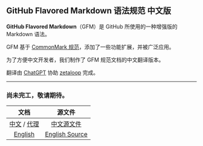 ## GitHub Flavored Markdown 语法规范 中文版

**GitHub Flavored Markdown**（GFM）是 GitHub 所使用的一种增强版的 Markdown 语法。

GFM 基于 [CommonMark 规范](https://spec.commonmark.org/current/)，添加了一些功能扩展，并被广泛应用。

为了方便中文开发者，我们制作了 GFM 规范文档的中文翻译版本。

翻译由 [ChatGPT](https://chatgpt.openai.com/) 协助 [zetaloop](https://github.com/zetaloop/) 完成。

------

### 尚未完工，敬请期待。

文档 | 源文件
:-: | :-:
[中文](https://raw.githubusercontent.com/zetaloop/gfm-chinese/main/spec.html) / [代理](https://raw.githubusercontents.com/zetaloop/gfm-chinese/main/spec.html) | [中文源文件](https://github.com/zetaloop/gfm-chinese/spec.md)
[English](https://github.github.com/gfm/) | [English Source](https://github.com/github/cmark-gfm/blob/master/test/spec.txt)
